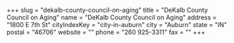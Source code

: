 +++
slug = "dekalb-county-council-on-aging"
title = "DeKalb County Council on Aging"
name = "DeKalb County Council on Aging"
address = "1800 E 7th St"
cityIndexKey = "city-in-auburn"
city = "Auburn"
state = "IN"
postal = "46706"
website = ""
phone = "260 925-3311"
fax = ""
+++
